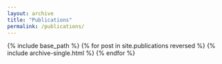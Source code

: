 ```yaml
---
layout: archive
title: "Publications"
permalink: /publications/
---
```

{% include base_path %}
{% for post in site.publications reversed %}
  {% include archive-single.html %}
{% endfor %}

